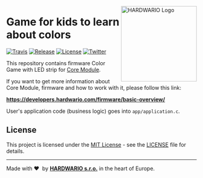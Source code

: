 <a href="https://www.hardwario.com/"><img src="https://www.hardwario.com/ci/assets/hw-logo.svg" width="200" alt="HARDWARIO Logo" align="right"></a>

# Game for kids to learn about colors

[![Travis](https://img.shields.io/travis/bigclownprojects/bcf-radio-color-game/master.svg)](https://travis-ci.org/bigclownprojects/bcf-radio-color-game)
[![Release](https://img.shields.io/github/release/bigclownprojects/bcf-radio-color-game.svg)](https://github.com/bigclownprojects/bcf-radio-color-game/releases)
[![License](https://img.shields.io/github/license/bigclownprojects/bcf-radio-color-game.svg)](https://github.com/bigclownprojects/bcf-radio-color-game/blob/master/LICENSE)
[![Twitter](https://img.shields.io/twitter/follow/hardwario_en.svg?style=social&label=Follow)](https://twitter.com/hardwario_en)

This repository contains firmware Color Game with LED strip for [Core Module](https://shop.bigclown.com/core-module).

If you want to get more information about Core Module, firmware and how to work with it, please follow this link:

**https://developers.hardwario.com/firmware/basic-overview/**

User's application code (business logic) goes into `app/application.c`.

## License

This project is licensed under the [MIT License](https://opensource.org/licenses/MIT/) - see the [LICENSE](LICENSE) file for details.

---

Made with &#x2764;&nbsp; by [**HARDWARIO s.r.o.**](https://www.hardwario.com/) in the heart of Europe.
